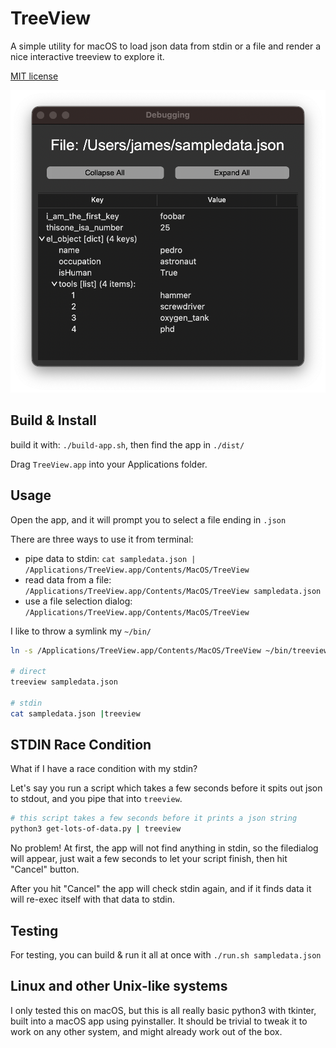 # TreeView

A simple utility for macOS to load json data from stdin or a file and render a nice interactive treeview to explore it.

[MIT license](License.txt)

![screenshot](screenshot.png)

## Build & Install

build it with: `./build-app.sh`, then find the app in `./dist/` 

Drag `TreeView.app` into your Applications folder.

## Usage

Open the app, and it will prompt you to select a file ending in `.json`

There are three ways to use it from terminal:
* pipe data to stdin: `cat sampledata.json | /Applications/TreeView.app/Contents/MacOS/TreeView`
* read data from a file: `/Applications/TreeView.app/Contents/MacOS/TreeView sampledata.json`
* use a file selection dialog: `/Applications/TreeView.app/Contents/MacOS/TreeView`



I like to throw a symlink my `~/bin/`
```bash
ln -s /Applications/TreeView.app/Contents/MacOS/TreeView ~/bin/treeview

# direct
treeview sampledata.json

# stdin
cat sampledata.json |treeview
```

## STDIN Race Condition
What if I have a race condition with my stdin? 

Let's say you run a script which takes a few seconds before it spits out json to stdout, and you pipe that into `treeview`.

```bash
# this script takes a few seconds before it prints a json string
python3 get-lots-of-data.py | treeview
```

No problem! At first, the app will not find anything in stdin, so the filedialog will appear, 
just wait a few seconds to let your script finish, then hit "Cancel" button.

After you hit "Cancel" the app will check stdin again, and if it finds data it will re-exec itself with that data to stdin.

## Testing

For testing, you can build & run it all at once with `./run.sh sampledata.json`

## Linux and other Unix-like systems

I only tested this on macOS, but this is all really basic python3 with tkinter, built into a macOS app using pyinstaller. It should be trivial to tweak it to work on any other system, and might already work out of the box.
